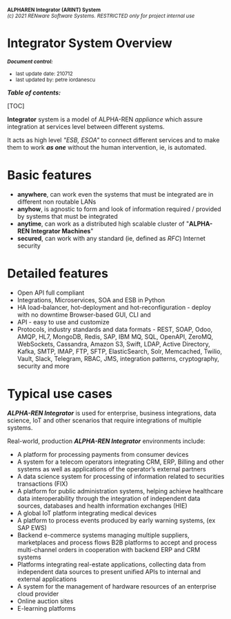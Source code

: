 <small markdown>**ALPHAREN Integrator (ARINT) System**<br>
*(c) 2021 RENware Software Systems. RESTRICTED only for project internal use*
</small>


# Integrator System Overview


<small>***Document control:***<br>
* last update date: 210712<br>
* last updated by: petre iordanescu
</small>


***Table of contents:***

[TOC]




**Integrator** system is a model of ALPHA-REN *appliance* which assure integration at services level between different systems.

It acts as high level *"ESB, ESOA"* to connect different services and to make them to work ***as one*** without the human intervention, ie, is automated.



# Basic features

* **anywhere**, can work even the systems that must be integrated are in different non routable LANs
* **anyhow**, is agnostic to form and look of information required / provided by systems that must be integrated
* **anytime**, can work as a distributed high scalable cluster of "**ALPHA-REN Integrator Machines**"
* **secured**, can work with any standard (ie, defined as *RFC*) Internet security




# Detailed features

* Open API full compliant
* Integrations, Microservices, SOA and ESB in Python
* HA load-balancer, hot-deployment and hot-reconfiguration - deploy with no downtime
Browser-based GUI, CLI and
* API - easy to use and customize
* Protocols, industry standards and data formats - REST, SOAP, Odoo, AMQP, HL7, MongoDB, Redis, SAP, IBM MQ, SQL, OpenAPI, ZeroMQ, WebSockets, Cassandra, Amazon S3, Swift, LDAP, Active Directory, Kafka, SMTP, IMAP, FTP, SFTP, ElasticSearch, Solr, Memcached, Twilio, Vault, Slack, Telegram, RBAC, JMS, integration patterns, cryptography, security and more




# Typical use cases

***ALPHA-REN Integrator*** is used for enterprise, business integrations, data science, IoT and other scenarios that require integrations of multiple systems.

Real-world, production ***ALPHA-REN Integrator*** environments include:

* A platform for processing payments from consumer devices
* A system for a telecom operators integrating CRM, ERP, Billing and other systems as well as applications of the operator’s external partners
* A data science system for processing of information related to securities transactions (FIX)
* A platform for public administration systems, helping achieve healthcare data interoperability through the integration of independent data sources, databases and health information exchanges (HIE)
* A global IoT platform integrating medical devices
* A platform to process events produced by early warning systems, (ex SAP EWS)
* Backend e-commerce systems managing multiple suppliers, marketplaces and process flows
B2B platforms to accept and process multi-channel orders in cooperation with backend ERP and CRM systems
* Platforms integrating real-estate applications, collecting data from independent data sources to present unified APIs to internal and external applications
* A system for the management of hardware resources of an enterprise cloud provider
* Online auction sites
* E-learning platforms



